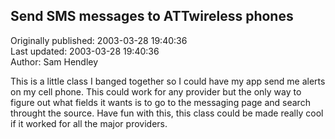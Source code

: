 ## Send SMS messages to ATTwireless phones  
Originally published: 2003-03-28 19:40:36  
Last updated: 2003-03-28 19:40:36  
Author: Sam Hendley  
  
This is a little class I banged together so I could have my app send me alerts on my cell phone.  This could work for any provider but the only way to figure out what fields it wants is to go to the messaging page and search throught the source.  Have fun with this, this class could be made really cool if it worked for all the major providers.
